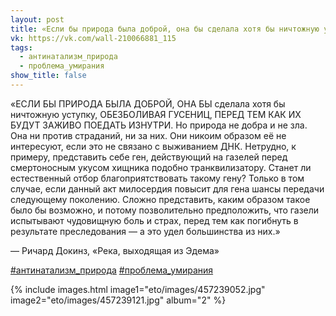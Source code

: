 ```yaml
---
layout: post
title: «Если бы природа была доброй, она бы сделала хотя бы ничтожную уступку...»
vk: https://vk.com/wall-210066881_115
tags:
  - антинатализм_природа
  - проблема_умирания
show_title: false
---
```

«ЕСЛИ БЫ ПРИРОДА БЫЛА ДОБРОЙ, ОНА БЫ сделала хотя бы ничтожную уступку, ОБЕЗБОЛИВАЯ ГУСЕНИЦ, ПЕРЕД ТЕМ КАК ИХ БУДУТ ЗАЖИВО ПОЕДАТЬ ИЗНУТРИ. Но природа не добра и не зла. Она ни против страданий, ни за них. Они никоим образом её не интересуют, если это не связано с выживанием ДНК. Нетрудно, к примеру, представить себе ген, действующий на газелей перед смертоносным укусом хищника подобно транквилизатору. Станет ли естественный отбор благоприятствовать такому гену? Только в том случае, если данный акт милосердия повысит для гена шансы передачи следующему поколению. Сложно представить, каким образом такое было бы возможно, и потому позволительно предположить, что газели испытывают чудовищную боль и страх, перед тем как погибнуть в результате преследования — а это удел большинства из них.»

— Ричард Докинз,
«Река, выходящая из Эдема»

[#антинатализм_природа](poisk.html#антинатализм_природа) 
[#проблема_умирания](poisk.html#проблема_умирания)

{% include images.html image1="eto/images/457239052.jpg" image2="eto/images/457239121.jpg" album="2" %}
